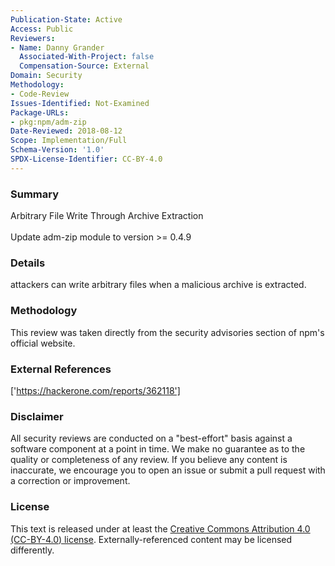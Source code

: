 ```yaml
---
Publication-State: Active
Access: Public
Reviewers:
- Name: Danny Grander
  Associated-With-Project: false
  Compensation-Source: External
Domain: Security
Methodology:
- Code-Review
Issues-Identified: Not-Examined
Package-URLs:
- pkg:npm/adm-zip
Date-Reviewed: 2018-08-12
Scope: Implementation/Full
Schema-Version: '1.0'
SPDX-License-Identifier: CC-BY-4.0
---
```

### Summary
Arbitrary File Write Through Archive Extraction<br><br>Update adm-zip module to version >= 0.4.9
### Details
attackers can write arbitrary files when a malicious archive is extracted.
### Methodology
This review was taken directly from the security advisories section of npm's official website.
### External References
['https://hackerone.com/reports/362118']
### Disclaimer
All security reviews are conducted on a "best-effort" basis against a software component at a point in time. We make no guarantee as to the quality or completeness of any review. If you believe any content is inaccurate, we encourage you to open an issue or submit a pull request with a correction or improvement.
### License
This text is released under at least the [Creative Commons Attribution 4.0 (CC-BY-4.0) license](https://creativecommons.org/licenses/by/4.0/legalcode.txt). Externally-referenced content may be licensed differently.
